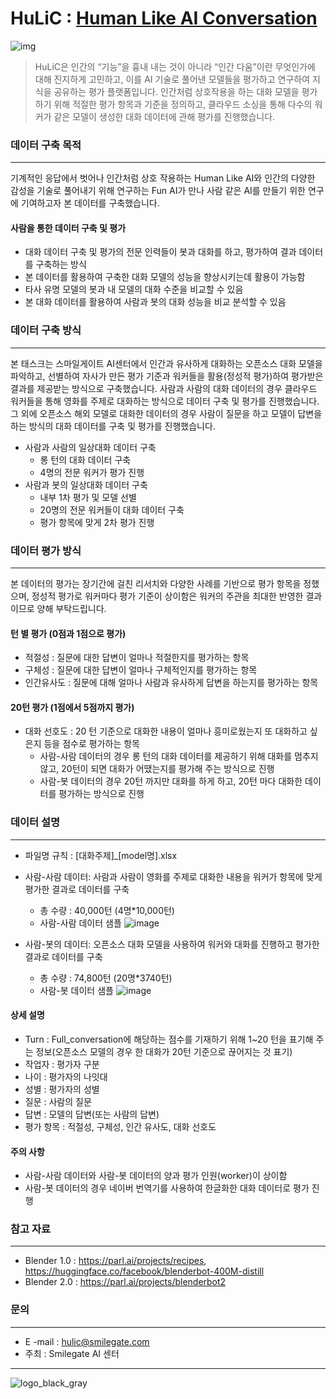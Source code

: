 # HuLiC : [Human Like AI Conversation](https://hulic.smilegate.net/) 

![img](https://user-images.githubusercontent.com/95196586/147039219-4568c0c3-2551-42ed-b150-cf9e88b91d19.jpg)


> HuLiC은 인간의 “기능”을 흉내 내는 것이 아니라 “인간 다움”이란 무엇인가에 대해 진지하게 고민하고, 이를 AI 기술로 풀어낸 모델들을 평가하고 연구하여 지식을 공유하는 평가 플랫폼입니다.
> 인간처럼 상호작용을 하는 대화 모델을 평가하기 위해 적절한 평가 항목과 기준을 정의하고, 클라우드 소싱을 통해 다수의 워커가 같은 모델이 생성한 대화 데이터에 관해 평가를 진행했습니다.


### 데이터 구축 목적
***
기계적인 응답에서 벗어나 인간처럼 상호 작용하는 Human Like AI와 인간의 다양한 감성을 기술로 풀어내기 위해 연구하는 Fun AI가 만나 사람 같은 AI를 만들기 위한 연구에 기여하고자 본 데이터를 구축했습니다. 

#### 사람을 통한 데이터 구축 및 평가
* 대화 데이터 구축 및 평가의 전문 인력들이 봇과 대화를 하고, 평가하여 결과 데이터를 구축하는 방식
* 본 데이터를 활용하여 구축한 대화 모델의 성능을 향상시키는데 활용이 가능함
* 타사 유명 모델의 봇과 내 모델의 대화 수준을 비교할 수 있음
* 본 대화 데이터를 활용하여 사람과 봇의 대화 성능을 비교 분석할 수 있음


### 데이터 구축 방식
***
본 태스크는 스마일게이트 AI센터에서 인간과 유사하게 대화하는 오픈소스 대화 모델을 파악하고, 선별하여 자사가 만든 평가 기준과 워커들을 활용(정성적 평가)하여 평가받은 결과를 제공받는 방식으로 구축했습니다. 
사람과 사람의 대화 데이터의 경우 클라우드 워커들을 통해 영화를 주제로 대화하는 방식으로 데이터 구축 및 평가를 진행했습니다. 그 외에 오픈소스 해외 모델로 대화한 데이터의 경우 사람이 질문을 하고 모델이 답변을 하는 방식의 대화 데이터를 구축 및 평가를 진행했습니다. 

* 사람과 사람의 일상대화 데이터 구축
    - 롱 턴의 대화 데이터 구축
    - 4명의 전문 워커가 평가 진행
* 사람과 봇의 일상대화 데이터 구축
    - 내부 1차 평가 및 모델 선별
    - 20명의 전문 워커들이 대화 데이터 구축
    - 평가 항목에 맞게 2차 평가 진행


### 데이터 평가 방식
***
본 데이터의 평가는 장기간에 걸친 리서치와 다양한 사례를 기반으로 평가 항목을 정했으며, 정성적 평가로 워커마다 평가 기준이 상이함은 워커의 주관을 최대한 반영한 결과이므로 양해 부탁드립니다. 

#### 턴 별 평가 (0점과 1점으로 평가)
- 적절성 : 질문에 대한 답변이 얼마나 적절한지를 평가하는 항목
- 구체성 : 질문에 대한 답변이 얼마나 구체적인지를 평가하는 항목
- 인간유사도 : 질문에 대해 얼마나 사람과 유사하게 답변을 하는지를 평가하는 항목
#### 20턴 평가 (1점에서 5점까지 평가)
- 대화 선호도 : 20 턴 기준으로 대화한 내용이 얼마나 흥미로웠는지 또 대화하고 싶은지 등을 점수로 평가하는 항목 
    - 사람-사람 데이터의 경우 롱 턴의 대화 데이터를 제공하기 위해 대화를 멈추지 않고, 20턴이 되면 대화가 어땠는지를 평가해 주는 방식으로 진행
    - 사람-봇 데이터의 경우 20턴 까지만 대화를 하게 하고, 20턴 마다 대화한 데이터를 평가하는 방식으로 진행 


### 데이터 설명
***
- 파일명 규칙 : [대화주제]_[model명].xlsx 
- 사람-사람 데이터: 사람과 사람이 영화를 주제로 대화한 내용을 워커가 항목에 맞게 평가한 결과로 데이터를 구축
    - 총 수량 : 40,000턴 (4명*10,000턴)
    - 사람-사람 데이터 샘플 
![image](https://user-images.githubusercontent.com/95196586/156349153-01183b3a-c3a2-4699-88e7-238abc3c6397.png)

- 사람-봇의 데이터: 오픈소스 대화 모델을 사용하여 워커와 대화를 진행하고 평가한 결과로 데이터를 구축
    - 총 수량 : 74,800턴 (20명*3740턴)
    - 사람-봇 데이터 샘플
![image](https://user-images.githubusercontent.com/95196586/156350536-db50b7fb-30f4-4503-b89c-6e70be6236d7.png)



#### 상세 설명
- Turn : Full_conversation에 해당하는 점수를 기재하기 위해 1~20 턴을 표기해 주는 정보(오픈소스 모델의 경우 한 대화가 20턴 기준으로 끊어지는 것 표기) 
- 작업자 : 평가자 구분 
- 나이 : 평가자의 나잇대 
- 성별 : 평가자의 성별
- 질문 : 사람의 질문
- 답변 : 모델의 답변(또는 사람의 답변)
- 평가 항목 : 적절성, 구체성, 인간 유사도, 대화 선호도 


#### 주의 사항
- 사람-사람 데이터와 사람-봇 데이터의 양과 평가 인원(worker)이 상이함
- 사람-봇 데이터의 경우 네이버 번역기를 사용하여 한글화한 대화 데이터로 평가 진행


### 참고 자료
***
- Blender 1.0 : https://parl.ai/projects/recipes, https://huggingface.co/facebook/blenderbot-400M-distill
- Blender 2.0 : https://parl.ai/projects/blenderbot2


### 문의
***
- E -mail : hulic@smilegate.com
- 주최 : Smilegate AI 센터
***

![logo_black_gray](https://user-images.githubusercontent.com/95196586/147066863-b9f99434-3ce8-463f-abb4-5e672b3a1fda.png)

                                                       

